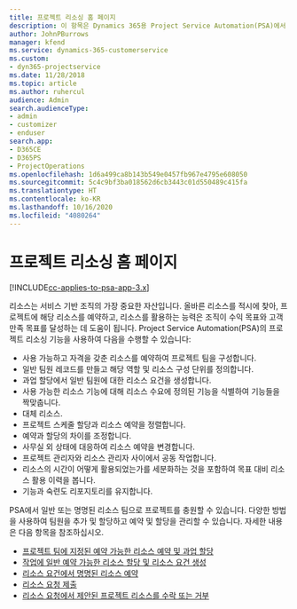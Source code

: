 ```yaml
---
title: 프로젝트 리소싱 홈 페이지
description: 이 항목은 Dynamics 365용 Project Service Automation(PSA)에서 리소스 관리 능력에 대한 정보를 제공합니다.
author: JohnPBurrows
manager: kfend
ms.service: dynamics-365-customerservice
ms.custom:
- dyn365-projectservice
ms.date: 11/28/2018
ms.topic: article
ms.author: ruhercul
audience: Admin
search.audienceType:
- admin
- customizer
- enduser
search.app:
- D365CE
- D365PS
- ProjectOperations
ms.openlocfilehash: 1d6a499ca8b143b549e0457fb967e4795e608050
ms.sourcegitcommit: 5c4c9bf3ba018562d6cb3443c01d550489c415fa
ms.translationtype: HT
ms.contentlocale: ko-KR
ms.lasthandoff: 10/16/2020
ms.locfileid: "4080264"
---
```

# <a name="resourcing-projects-home-page"></a>프로젝트 리소싱 홈 페이지

[!INCLUDE[cc-applies-to-psa-app-3.x](../includes/cc-applies-to-psa-app-3x.md)]

리소스는 서비스 기반 조직의 가장 중요한 자산입니다. 올바른 리소스를 적시에 찾아, 프로젝트에 해당 리소스를 예약하고, 리소스를 활용하는 능력은 조직이 수익 목표와 고객 만족 목표를 달성하는 데 도움이 됩니다. Project Service Automation(PSA)의 프로젝트 리소싱 기능을 사용하여 다음을 수행할 수 있습니다:

- 사용 가능하고 자격을 갖춘 리소스를 예약하여 프로젝트 팀을 구성합니다.
- 일반 팀원 레코드를 만들고 해당 역할 및 리소스 구성 단위를 정의합니다.
- 과업 할당에서 일반 팀원에 대한 리소스 요건을 생성합니다.
- 사용 가능한 리소스 기능에 대해 리소스 수요에 정의된 기능을 식별하여 기능들을 짝맞춥니다.
- 대체 리소스.
- 프로젝트 스케줄 할당과 리소스 예약을 정렬합니다.
- 예약과 할당의 차이를 조정합니다.
- 사무실 외 상태에 대응하여 리소스 예약을 변경합니다.
- 프로젝트 관리자와 리소스 관리자 사이에서 공동 작업합니다.
- 리소스의 시간이 어떻게 활용되었는가를 세분화하는 것을 포함하여 목표 대비 리소스 활용 이력을 봅니다.
- 기능과 숙련도 리포지토리를 유지합니다.


PSA에서 일반 또는 명명된 리소스 팀으로 프로젝트를 충원할 수 있습니다. 다양한 방법을 사용하여 팀원을 추가 및 할당하고 예약 및 할당을 관리할 수 있습니다. 자세한 내용은 다음 항목을 참조하십시오.

- [프로젝트 팀에 지정된 예약 가능한 리소스 예약 및 과업 할당](assign-named-bookable-resource.md)
- [작업에 일반 예약 가능한 리소스 할당 및 리소스 요건 생성](assign-generic-bookable-resource.md)
- [리소스 요건에서 명명된 리소스 예약](book-named-resource.md)
- [리소스 요청 제출](submit-resource-request.md)
- [리소스 요청에서 제안된 프로젝트 리소스를 수락 또는 거부](accept-reject-proposed-resource.md)

